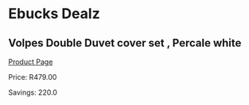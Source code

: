 
# Ebucks Dealz
## Volpes Double Duvet cover set , Percale white
[Product Page](https://www.ebucks.com/web/shop/productSelected.do?prodId=1066979406&catId=704984344)

Price: R479.00

Savings: 220.0


	